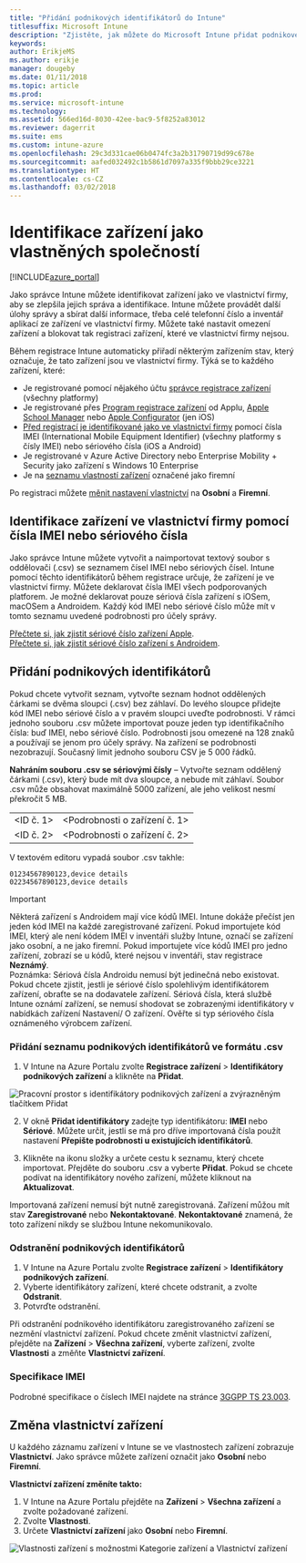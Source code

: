 ```yaml
---
title: "Přidání podnikových identifikátorů do Intune"
titlesuffix: Microsoft Intune
description: "Zjistěte, jak můžete do Microsoft Intune přidat podnikové identifikátory (způsob registrace, číslo IMEI a sériové číslo)."
keywords: 
author: ErikjeMS
ms.author: erikje
manager: dougeby
ms.date: 01/11/2018
ms.topic: article
ms.prod: 
ms.service: microsoft-intune
ms.technology: 
ms.assetid: 566ed16d-8030-42ee-bac9-5f8252a83012
ms.reviewer: dagerrit
ms.suite: ems
ms.custom: intune-azure
ms.openlocfilehash: 29c3d331cae06b0474fc3a2b31790719d99c678e
ms.sourcegitcommit: aafed032492c1b5861d7097a335f9bbb29ce3221
ms.translationtype: HT
ms.contentlocale: cs-CZ
ms.lasthandoff: 03/02/2018
---
```

# <a name="identify-devices-as-corporate-owned"></a>Identifikace zařízení jako vlastněných společností

[!INCLUDE[azure_portal](./includes/azure_portal.md)]

Jako správce Intune můžete identifikovat zařízení jako ve vlastnictví firmy, aby se zlepšila jejich správa a identifikace. Intune můžete provádět další úlohy správy a sbírat další informace, třeba celé telefonní číslo a inventář aplikací ze zařízení ve vlastnictví firmy. Můžete také nastavit omezení zařízení a blokovat tak registraci zařízení, které ve vlastnictví firmy nejsou.

Během registrace Intune automaticky přiřadí některým zařízením stav, který označuje, že tato zařízení jsou ve vlastnictví firmy. Týká se to každého zařízení, které:

- Je registrované pomocí nějakého účtu [správce registrace zařízení](device-enrollment-manager-enroll.md) (všechny platformy)
- Je registrované přes [Program registrace zařízení](device-enrollment-program-enroll-ios.md) od Applu, [Apple School Manager](apple-school-manager-set-up-ios.md) nebo [Apple Configurator](apple-configurator-enroll-ios.md) (jen iOS)
- [Před registrací je identifikované jako ve vlastnictví firmy](#identify-corporate-owned-devices-with-imei-or-serial-number) pomocí čísla IMEI (International Mobile Equipment Identifier) (všechny platformy s čísly IMEI) nebo sériového čísla (iOS a Android)
- Je registrované v Azure Active Directory nebo Enterprise Mobility + Security jako zařízení s Windows 10 Enterprise
- Je na [seznamu vlastností zařízení](#change-device-ownership) označené jako firemní

Po registraci můžete [měnit nastavení vlastnictví](#change-device-ownership) na **Osobní** a **Firemní**.

## <a name="identify-corporate-owned-devices-with-imei-or-serial-number"></a>Identifikace zařízení ve vlastnictví firmy pomocí čísla IMEI nebo sériového čísla

Jako správce Intune můžete vytvořit a naimportovat textový soubor s oddělovači (.csv) se seznamem čísel IMEI nebo sériových čísel. Intune pomocí těchto identifikátorů během registrace určuje, že zařízení je ve vlastnictví firmy. Můžete deklarovat čísla IMEI všech podporovaných platforem. Je možné deklarovat pouze sériová čísla zařízení s iOSem, macOSem a Androidem. Každý kód IMEI nebo sériové číslo může mít v tomto seznamu uvedené podrobnosti pro účely správy.

<!-- When you upload serial numbers for company-owned iOS devices, they must be paired with a corporate enrollment profile. Devices must then be enrolled using either Apple’s device enrollment program (DEP) or Apple Configurator to have them appear as company-owned. -->

[Přečtete si, jak zjistit sériové číslo zařízení Apple](https://support.apple.com/HT204308).<br>
[Přečtete si, jak zjistit sériové číslo zařízení s Androidem](https://support.google.com/store/answer/3333000).

## <a name="add-corporate-identifiers"></a>Přidání podnikových identifikátorů
Pokud chcete vytvořit seznam, vytvořte seznam hodnot oddělených čárkami se dvěma sloupci (.csv) bez záhlaví. Do levého sloupce přidejte kód IMEI nebo sériové číslo a v pravém sloupci uveďte podrobnosti. V rámci jednoho souboru .csv můžete importovat pouze jeden typ identifikačního čísla: buď IMEI, nebo sériové číslo. Podrobnosti jsou omezené na 128 znaků a používají se jenom pro účely správy. Na zařízení se podrobnosti nezobrazují. Současný limit jednoho souboru CSV je 5 000 řádků.

**Nahráním souboru .csv se sériovými čísly** – Vytvořte seznam oddělený čárkami (.csv), který bude mít dva sloupce, a nebude mít záhlaví. Soubor .csv může obsahovat maximálně 5000 zařízení, ale jeho velikost nesmí překročit 5 MB.

|||
|-|-|
|&lt;ID č. 1&gt;|&lt;Podrobnosti o zařízení č. 1&gt;|
|&lt;ID č. 2&gt;|&lt;Podrobnosti o zařízení č. 2&gt;|

V textovém editoru vypadá soubor .csv takhle:

```
01234567890123,device details
02234567890123,device details
```

> [!IMPORTANT]
> Některá zařízení s Androidem mají více kódů IMEI. Intune dokáže přečíst jen jeden kód IMEI na každé zaregistrované zařízení. Pokud importujete kód IMEI, který ale není kódem IMEI v inventáři služby Intune, označí se zařízení jako osobní, a ne jako firemní. Pokud importujete více kódů IMEI pro jedno zařízení, zobrazí se u kódů, které nejsou v inventáři, stav registrace **Neznámý**.<br>
>Poznámka: Sériová čísla Androidu nemusí být jedinečná nebo existovat. Pokud chcete zjistit, jestli je sériové číslo spolehlivým identifikátorem zařízení, obraťte se na dodavatele zařízení.
>Sériová čísla, která službě Intune oznámí zařízení, se nemusí shodovat se zobrazenými identifikátory v nabídkách zařízení Nastavení/ O zařízení. Ověřte si typ sériového čísla oznámeného výrobcem zařízení.

### <a name="add-a-csv-list-of-corporate-identifiers"></a>Přidání seznamu podnikových identifikátorů ve formátu .csv

1. V Intune na Azure Portalu zvolte **Registrace zařízení** > **Identifikátory podnikových zařízení** a klikněte na **Přidat**.

 ![Pracovní prostor s identifikátory podnikových zařízení a zvýrazněným tlačítkem Přidat](./media/add-corp-id.png)

2. V okně **Přidat identifikátory** zadejte typ identifikátoru: **IMEI** nebo **Sériové**. Můžete určit, jestli se má pro dříve importovaná čísla použít nastavení **Přepište podrobnosti u existujících identifikátorů**.

3. Klikněte na ikonu složky a určete cestu k seznamu, který chcete importovat. Přejděte do souboru .csv a vyberte **Přidat**. Pokud se chcete podívat na identifikátory nového zařízení, můžete kliknout na **Aktualizovat**.

Importovaná zařízení nemusí být nutně zaregistrovaná. Zařízení můžou mít stav **Zaregistrované** nebo **Nekontaktované**. **Nekontaktované** znamená, že toto zařízení nikdy se službou Intune nekomunikovalo.

### <a name="delete-corporate-identifiers"></a>Odstranění podnikových identifikátorů

1. V Intune na Azure Portalu zvolte **Registrace zařízení** > **Identifikátory podnikových zařízení**.
2. Vyberte identifikátory zařízení, které chcete odstranit, a zvolte **Odstranit**.
3. Potvrďte odstranění.

Při odstranění podnikového identifikátoru zaregistrovaného zařízení se nezmění vlastnictví zařízení. Pokud chcete změnit vlastnictví zařízení, přejděte na **Zařízení** > **Všechna zařízení**, vyberte zařízení, zvolte **Vlastnosti** a změňte **Vlastnictví zařízení**.

### <a name="imei-specifications"></a>Specifikace IMEI
Podrobné specifikace o číslech IMEI najdete na stránce [3GGPP TS 23.003](https://portal.3gpp.org/desktopmodules/Specifications/SpecificationDetails.aspx?specificationId=729).

## <a name="change-device-ownership"></a>Změna vlastnictví zařízení

U každého záznamu zařízení v Intune se ve vlastnostech zařízení zobrazuje **Vlastnictví**. Jako správce můžete zařízení označit jako **Osobní** nebo **Firemní**.

**Vlastnictví zařízení změníte takto:**
1. V Intune na Azure Portalu přejděte na **Zařízení** > **Všechna zařízení** a zvolte požadované zařízení.
3. Zvolte **Vlastnosti**.
4. Určete **Vlastnictví zařízení** jako **Osobní** nebo **Firemní**.

  ![Vlastnosti zařízení s možnostmi Kategorie zařízení a Vlastnictví zařízení](./media/device-properties.png)
